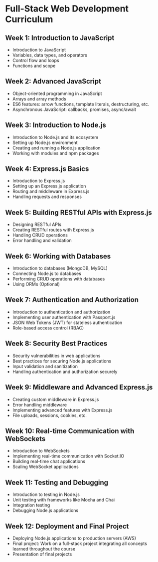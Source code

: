 # Full-Stack Web Development Curriculum

## Week 1: Introduction to JavaScript

- Introduction to JavaScript
- Variables, data types, and operators
- Control flow and loops
- Functions and scope

## Week 2: Advanced JavaScript

- Object-oriented programming in JavaScript
- Arrays and array methods
- ES6 features: arrow functions, template literals, destructuring, etc.
- Asynchronous JavaScript: callbacks, promises, async/await

## Week 3: Introduction to Node.js

- Introduction to Node.js and its ecosystem
- Setting up Node.js environment
- Creating and running a Node.js application
- Working with modules and npm packages

## Week 4: Express.js Basics

- Introduction to Express.js
- Setting up an Express.js application
- Routing and middleware in Express.js
- Handling requests and responses

## Week 5: Building RESTful APIs with Express.js

- Designing RESTful APIs
- Creating RESTful routes with Express.js
- Handling CRUD operations
- Error handling and validation

## Week 6: Working with Databases

- Introduction to databases (MongoDB, MySQL)
- Connecting Node.js to databases
- Performing CRUD operations with databases
- Using ORMs (Optional)

## Week 7: Authentication and Authorization

- Introduction to authentication and authorization
- Implementing user authentication with Passport.js
- JSON Web Tokens (JWT) for stateless authentication
- Role-based access control (RBAC)

## Week 8: Security Best Practices

- Security vulnerabilities in web applications
- Best practices for securing Node.js applications
- Input validation and sanitization
- Handling authentication and authorization securely

## Week 9: Middleware and Advanced Express.js

- Creating custom middleware in Express.js
- Error handling middleware
- Implementing advanced features with Express.js
- File uploads, sessions, cookies, etc.

## Week 10: Real-time Communication with WebSockets

- Introduction to WebSockets
- Implementing real-time communication with Socket.IO
- Building real-time chat applications
- Scaling WebSocket applications

## Week 11: Testing and Debugging

- Introduction to testing in Node.js
- Unit testing with frameworks like Mocha and Chai
- Integration testing
- Debugging Node.js applications

## Week 12: Deployment and Final Project

- Deploying Node.js applications to production servers (AWS)
- Final project: Work on a full-stack project integrating all concepts learned throughout the course
- Presentation of final projects
